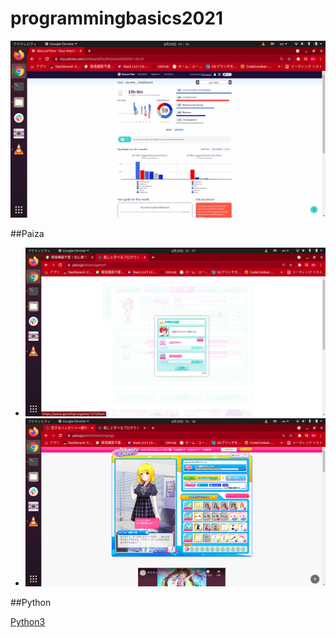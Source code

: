 # programmingbasics2021

![Rescuetime](./image/p1.png)

##Paiza

- ![oshito manaberu](./image/p2.png)
- ![恋するハッカソン](./image/p3.png)

##Python

[Python3](https://github.com/itc-n21019/lesson.git)
